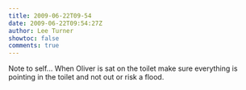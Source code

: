 ```yaml
---
title: 2009-06-22T09-54
date: 2009-06-22T09:54:27Z
author: Lee Turner
showtoc: false
comments: true
---
```


Note to self... When Oliver is sat on the toilet make sure everything is pointing in the toilet and not out or risk a flood.

